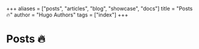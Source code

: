 +++
aliases = ["posts", "articles", "blog", "showcase", "docs"]
title = "Posts 🔥"
author = "Hugo Authors"
tags = ["index"]
+++

<h1>Posts 🔥</h1>
